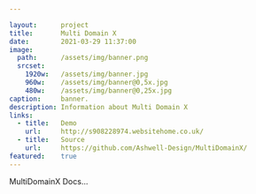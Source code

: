 ```yaml
---

layout:      project
title:       Multi Domain X
date:        2021-03-29 11:37:00
image:
  path:      /assets/img/banner.png
  srcset:
    1920w:   /assets/img/banner.jpg
    960w:    /assets/img/banner@0,5x.jpg
    480w:    /assets/img/banner@0,25x.jpg
caption:     banner.
description: Information about Multi Domain X
links:
  - title:   Demo
    url:     http://s908228974.websitehome.co.uk/
  - title:   Source
    url:     https://github.com/Ashwell-Design/MultiDomainX/
featured:    true
---
```



MultiDomainX Docs...